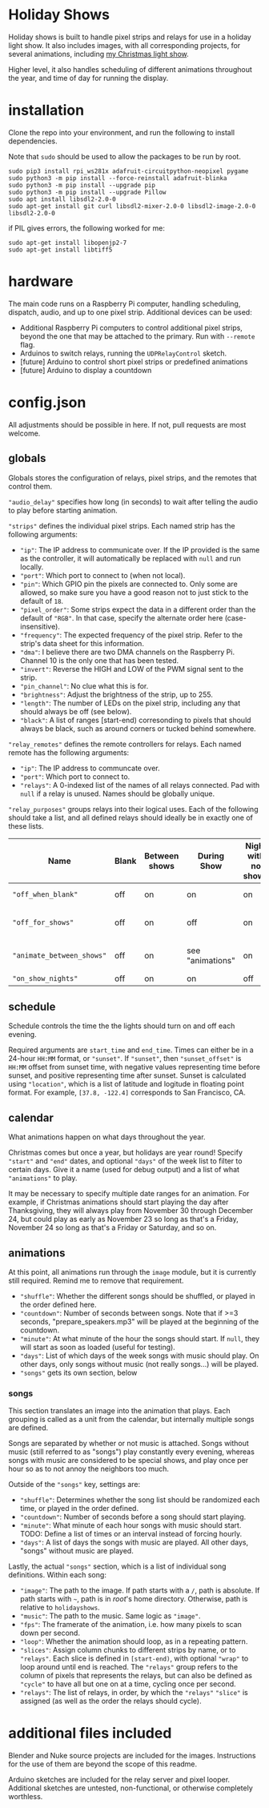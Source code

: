 # Holiday Shows

Holiday shows is built to handle pixel strips and relays for use in a holiday light show. It also includes images, with all corresponding projects, for several animations, including [my Christmas light show](https://youtube.com/playlist?list=PL5_7cNnkl5ej_f4FlKBPtnKV2Qg7zWjKU).

Higher level, it also handles scheduling of different animations throughout the year, and time of day for running the display.

# installation

Clone the repo into your environment, and run the following to install dependencies.

Note that `sudo` should be used to allow the packages to be run by root.

    sudo pip3 install rpi_ws281x adafruit-circuitpython-neopixel pygame
    sudo python3 -m pip install --force-reinstall adafruit-blinka
    sudo python3 -m pip install --upgrade pip
    sudo python3 -m pip install --upgrade Pillow
    sudo apt install libsdl2-2.0-0
    sudo apt-get install git curl libsdl2-mixer-2.0-0 libsdl2-image-2.0-0 libsdl2-2.0-0

if PIL gives errors, the following worked for me:

    sudo apt-get install libopenjp2-7
    sudo apt-get install libtiff5

# hardware

The main code runs on a Raspberry Pi computer, handling scheduling, dispatch, audio, and up to one pixel strip. Additional devices can be used:

- Additional Raspberry Pi computers to control additional pixel strips, beyond the one that may be attached to the primary. Run with `--remote` flag.
- Arduinos to switch relays, running the `UDPRelayControl` sketch.
- [future] Arduino to control short pixel strips or predefined animations
- [future] Arduino to display a countdown

# config.json

All adjustments should be possible in here. If not, pull requests are most welcome.

## globals

Globals stores the configuration of relays, pixel strips, and the remotes that control them.

`"audio_delay"` specifies how long (in seconds) to wait after telling the audio to play before starting animation.

`"strips"` defines the individual pixel strips. Each named strip has the following arguments:

- `"ip"`: The IP address to communicate over. If the IP provided is the same as the controller, it will automatically be replaced with `null` and run locally.
- `"port"`: Which port to connect to (when not local).
- `"pin"`: Which GPIO pin the pixels are connected to. Only some are allowed, so make sure you have a good reason not to just stick to the default of `18`.
- `"pixel_order"`: Some strips expect the data in a different order than the default of `"RGB"`. In that case, specify the alternate order here (case-insensitive).
- `"frequency"`: The expected frequency of the pixel strip. Refer to the strip's data sheet for this information.
- `"dma"`: I believe there are two DMA channels on the Raspberry Pi. Channel 10 is the only one that has been tested.
- `"invert"`: Reverse the HIGH and LOW of the PWM signal sent to the strip.
- `"pin_channel"`: No clue what this is for.
- `"brightness"`: Adjust the brightness of the strip, up to 255.
- `"length"`: The number of LEDs on the pixel strip, including any that should always be off (see below).
- `"black"`: A list of ranges [start-end) corresonding to pixels that should always be black, such as around corners or tucked behind somewhere.

`"relay_remotes"` defines the remote controllers for relays. Each named remote has the following arguments:

- `"ip"`: The IP address to communcate over.
- `"port"`: Which port to connect to.
- `"relays"`: A 0-indexed list of the names of all relays connected. Pad with `null` if a relay is unused. Names should be globally unique.

`"relay_purposes"` groups relays into their logical uses. Each of the following should take a list, and all defined relays should ideally be in exactly one of these lists.

Name                        | Blank | Between shows | During Show       | Night with no shows   | Example                           |
----------------------------|-------|---------------|-------------------|-----------------------|-----------------------------------|
`"off_when_blank"`          | off   | on            | on                | on                    | power supplies                    |
`"off_for_shows"`           | off   | on            | off               | on                    | sign advertising the show         |
`"animate_between_shows"`   | off   | on            | see "animations"  | on                    | note, "on" is through animation   |
`"on_show_nights"`          | off   | on            | on                | off                   | speakers                          |

## schedule

Schedule controls the time the the lights should turn on and off each evening.

Required arguments are `start_time` and `end_time`. Times can either be in a 24-hour `HH:MM` format, or `"sunset"`. If `"sunset"`, then `"sunset_offset"` is `HH:MM` offset from sunset time, with negative values representing time before sunset, and positive representing time after sunset. Sunset is calculated using `"location"`, which is a list of latitude and logitude in floating point format. For example, `[37.8, -122.4]` corresponds to San Francisco, CA.

## calendar

What animations happen on what days throughout the year.

Christmas comes but once a year, but holidays are year round! Specify `"start"` and `"end"` dates, and optional `"days"` of the week list to filter to certain days. Give it a name (used for debug output) and a list of what `"animations"` to play.

It may be necessary to specify multiple date ranges for an animation. For example, if Christmas animations should start playing the day after Thanksgiving, they will always play from November 30 through December 24, but could play as early as November 23 so long as that's a Friday, November 24 so long as that's a Friday or Saturday, and so on.

## animations

At this point, all animations run through the `image` module, but it is currently still required. Remind me to remove that requirement.

- `"shuffle"`: Whether the different songs should be shuffled, or played in the order defined here.
- `"countdown"`: Number of seconds between songs. Note that if >=3 seconds, "prepare_speakers.mp3" will be played at the beginning of the countdown.
- `"minute"`: At what minute of the hour the songs should start. If `null`, they will start as soon as loaded (useful for testing).
- `"days"`: List of which days of the week songs with music should play. On other days, only songs without music (not really songs...) will be played.
- `"songs"` gets its own section, below

### songs

This section translates an image into the animation that plays. Each grouping is called as a unit from the calendar, but internally multiple songs are defined.

Songs are separated by whether or not music is attached. Songs without music (still referred to as "songs") play constantly every evening, whereas songs with music are considered to be special shows, and play once per hour so as to not annoy the neighbors too much.

Outside of the `"songs"` key, settings are:

- `"shuffle"`: Determines whether the song list should be randomized each time, or played in the order defined.
- `"countdown"`: Number of seconds before a song should start playing.
- `"minute"`: What minute of each hour songs with music should start. TODO: Define a list of times or an interval instead of forcing hourly.
- `"days"`: A list of days the songs with music are played. All other days, "songs" without music are played.

Lastly, the actual `"songs"` section, which is a list of individual song definitions. Within each song:

- `"image"`: The path to the image. If path starts with a `/`, path is absolute. If path starts with `~`, path is in *root*'s home directory. Otherwise, path is relative to `holidayshows`.
- `"music"`: The path to the music. Same logic as `"image"`.
- `"fps"`: The framerate of the animation, i.e. how many pixels to scan down per second.
- `"loop"`: Whether the animation should loop, as in a repeating pattern.
- `"slices"`: Assign column chunks to different strips by name, or to `"relays"`. Each slice is defined in `[start-end)`, with optional `"wrap"` to loop around until end is reached. The `"relays"` group refers to the column of pixels that represents the relays, but can also be defined as `"cycle"` to have all but one on at a time, cycling once per second.
- `"relays"`: The list of relays, in order, by which the `"relays"` `"slice"` is assigned (as well as the order the relays should cycle).

# additional files included

Blender and Nuke source projects are included for the images. Instructions for the use of them are beyond the scope of this readme.

Arduino sketches are included for the relay server and pixel looper. Additional sketches are untested, non-functional, or otherwise completely worthless.
